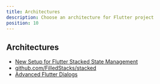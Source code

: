 ```yaml
---
title: Architectures
description: Choose an architecture for Flutter project
position: 10
---
```


## Architectures

- [New Setup for Flutter Stacked State Management](https://www.filledstacks.com/post/new-setup-for-flutter-stacked-state-management/)
- [github.com/FilledStacks/stacked](https://github.com/FilledStacks/stacked)
- [Advanced Flutter Dialogs](https://www.filledstacks.com/)
